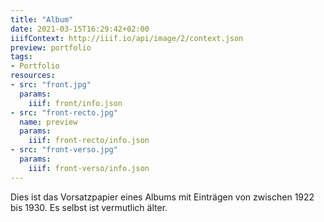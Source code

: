 ```yaml
---
title: "Album"
date: 2021-03-15T16:29:42+02:00
iiifContext: http://iiif.io/api/image/2/context.json
preview: portfolio
tags:
- Portfolio
resources:
- src: "front.jpg"
  params:
    iiif: front/info.json
- src: "front-recto.jpg"
  name: preview
  params:
    iiif: front-recto/info.json
- src: "front-verso.jpg"
  params:
    iiif: front-verso/info.json
---
```

Dies ist das Vorsatzpapier eines Albums mit Einträgen von zwischen 1922 bis 1930. Es selbst ist vermutlich älter.
